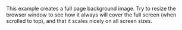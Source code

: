 <html>
<head>
  
<style>
  .header { display: none !important;}
  .container-lg { max-width: initial; }

.bg {
  width: 100vw;
  position: relative;
  left: calc(-50vw + 50%);
  margin-top: -32;
  
  /* The image used */
  background-image: url("/Water_place.png");

  /* Full height */
  height: 75vh; 

  /* Center and scale the image nicely */
  background-position: center;
  background-repeat: no-repeat;
  background-size: cover;
}

</style>
</head>
<body>
<div class="bg"></div>

<p>This example creates a full page background image. Try to resize the browser window to see how it always will cover the full screen (when scrolled to top), and that it scales nicely on all screen sizes.</p>

</body>
</html>

